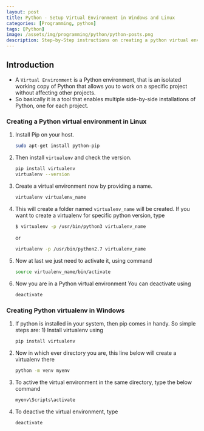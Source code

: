 ```yaml
---
layout: post
title: Python - Setup Virtual Environment in Windows and Linux
categories: [Programming, python]
tags: [Python]
image: /assets/img/programming/python/python-posts.png
description: Step-by-Step instructions on creating a python virtual environment in different operating systems.
---
```


## Introduction

- A `Virtual Environment` is a Python environment, that is an isolated working copy of Python that allows you to work on a specific project without affecting other projects. 
- So basically it is a tool that enables multiple side-by-side installations of Python, one for each project.

### Creating a Python virtual environment in Linux

1. Install Pip on your host.

    ```sh
    sudo apt-get install python-pip
    ```

2. Then install `virtualenv` and check the version.

    ```sh
    pip install virtualenv
    virtualenv --version
    ```

3. Create a virtual environment now by providing a name.

    ```sh
    virtualenv virtualenv_name
    ```

4. This will create a folder named `virtualenv_name` will be created.  If you want to create a virtualenv for specific python version, type

    ```sh
    $ virtualenv -p /usr/bin/python3 virtualenv_name
    ```

    or

    ```sh
    virtualenv -p /usr/bin/python2.7 virtualenv_name
    ```

7. Now at last we just need to activate it, using command

    ```sh
    source virtualenv_name/bin/activate
    ```

8. Now you are in a Python virtual environment You can deactivate using

    ```sh
    deactivate
    ```

### Creating Python virtualenv in Windows

1. If python is installed in your system, then pip comes in handy. So simple steps are: 1) Install virtualenv using

    ```sh
    pip install virtualenv 
    ```

2. Now in which ever directory you are, this line below will create a virtualenv there

    ```sh
    python -m venv myenv
    ```

3. To active the virtual environment in the same directory, type the below command

    ```sh
    myenv\Scripts\activate
    ```

4. To deactive the virtual environment, type

    ```sh
    deactivate
    ```
